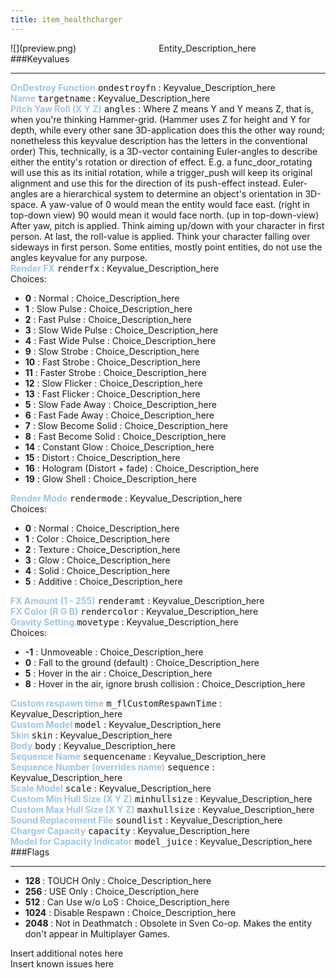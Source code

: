 ```yaml
---
title: item_healthcharger
---
```


<div class="container previewimg">
<div class="columns">
<div class="imagepadding column col-auto" markdown="1">![](preview.png)</div>
<div class="column">Entity_Description_here</div>
</div>
</div>
###Keyvalues
<hr>
<div class="entityentry" markdown="1">
<span style="color:#9fc5e8;"><b>OnDestroy Function</b></span> <kbd  class="tooltip" data-tooltip="string">ondestroyfn</kbd> :
Keyvalue_Description_here
</div>
<div class="entityentry" markdown="1">
<span style="color:#9fc5e8;"><b>Name</b></span> <kbd  class="tooltip" data-tooltip="target_source">targetname</kbd> :
Keyvalue_Description_here
</div>
<div class="entityentry" markdown="1">
<span style="color:#9fc5e8;"><b>Pitch Yaw Roll (X Y Z)</b></span> <kbd  class="tooltip" data-tooltip="string">angles</kbd> :
Where Z means Y and Y means Z, that is, when you're thinking Hammer-grid. (Hammer uses Z for height and Y for depth, while every other sane 3D-application does this the other way round; nonetheless this keyvalue description has the letters in the conventional order) This, technically, is a 3D-vector containing Euler-angles to describe either the entity's rotation or direction of effect. E.g. a func_door_rotating will use this as its initial rotation, while a trigger_push will keep its original alignment and use this for the direction of its push-effect instead. Euler-angles are a hierarchical system to determine an object's orientation in 3D-space. A yaw-value of 0 would mean the entity would face east. (right in top-down view) 90 would mean it would face north. (up in top-down-view) After yaw, pitch is applied. Think aiming up/down with your character in first person. At last, the roll-value is applied. Think your character falling over sideways in first person. Some entities, mostly point entities, do not use the angles keyvalue for any purpose.
</div>
<div class="entityentry" markdown="1">
<span style="color:#9fc5e8;"><b>Render FX</b></span> <kbd  class="tooltip" data-tooltip="choices">renderfx</kbd> :
Keyvalue_Description_here
<div class="accordion">
<input type="checkbox" id="accordion-1" name="accordion-checkbox" hidden>
<label class="accordion-header" for="accordion-1">
<i class="icon icon-arrow-right mr-1"></i>
Choices:
</label>
<div class="accordion-body">
<ul>
<li><b>0</b></span> : Normal : Choice_Description_here</li>
<li><b>1</b></span> : Slow Pulse : Choice_Description_here</li>
<li><b>2</b></span> : Fast Pulse : Choice_Description_here</li>
<li><b>3</b></span> : Slow Wide Pulse : Choice_Description_here</li>
<li><b>4</b></span> : Fast Wide Pulse : Choice_Description_here</li>
<li><b>9</b></span> : Slow Strobe : Choice_Description_here</li>
<li><b>10</b></span> : Fast Strobe : Choice_Description_here</li>
<li><b>11</b></span> : Faster Strobe : Choice_Description_here</li>
<li><b>12</b></span> : Slow Flicker : Choice_Description_here</li>
<li><b>13</b></span> : Fast Flicker : Choice_Description_here</li>
<li><b>5</b></span> : Slow Fade Away : Choice_Description_here</li>
<li><b>6</b></span> : Fast Fade Away : Choice_Description_here</li>
<li><b>7</b></span> : Slow Become Solid : Choice_Description_here</li>
<li><b>8</b></span> : Fast Become Solid : Choice_Description_here</li>
<li><b>14</b></span> : Constant Glow : Choice_Description_here</li>
<li><b>15</b></span> : Distort : Choice_Description_here</li>
<li><b>16</b></span> : Hologram (Distort + fade) : Choice_Description_here</li>
<li><b>19</b></span> : Glow Shell : Choice_Description_here</li>
</ul>
</div>
</div>
</div>
<div class="entityentry" markdown="1">
<span style="color:#9fc5e8;"><b>Render Mode</b></span> <kbd  class="tooltip" data-tooltip="choices">rendermode</kbd> :
Keyvalue_Description_here
<div class="accordion">
<input type="checkbox" id="accordion-2" name="accordion-checkbox" hidden>
<label class="accordion-header" for="accordion-2">
<i class="icon icon-arrow-right mr-1"></i>
Choices:
</label>
<div class="accordion-body">
<ul>
<li><b>0</b></span> : Normal : Choice_Description_here</li>
<li><b>1</b></span> : Color : Choice_Description_here</li>
<li><b>2</b></span> : Texture : Choice_Description_here</li>
<li><b>3</b></span> : Glow : Choice_Description_here</li>
<li><b>4</b></span> : Solid : Choice_Description_here</li>
<li><b>5</b></span> : Additive : Choice_Description_here</li>
</ul>
</div>
</div>
</div>
<div class="entityentry" markdown="1">
<span style="color:#9fc5e8;"><b>FX Amount (1 - 255)</b></span> <kbd  class="tooltip" data-tooltip="integer">renderamt</kbd> :
Keyvalue_Description_here
</div>
<div class="entityentry" markdown="1">
<span style="color:#9fc5e8;"><b>FX Color (R G B)</b></span> <kbd  class="tooltip" data-tooltip="color255">rendercolor</kbd> :
Keyvalue_Description_here
</div>
<div class="entityentry" markdown="1">
<span style="color:#9fc5e8;"><b>Gravity Setting</b></span> <kbd  class="tooltip" data-tooltip="choices">movetype</kbd> :
Keyvalue_Description_here
<div class="accordion">
<input type="checkbox" id="accordion-3" name="accordion-checkbox" hidden>
<label class="accordion-header" for="accordion-3">
<i class="icon icon-arrow-right mr-1"></i>
Choices:
</label>
<div class="accordion-body">
<ul>
<li><b>-1</b></span> : Unmoveable : Choice_Description_here</li>
<li><b>0</b></span> : Fall to the ground (default) : Choice_Description_here</li>
<li><b>5</b></span> : Hover in the air : Choice_Description_here</li>
<li><b>8</b></span> : Hover in the air, ignore brush collision : Choice_Description_here</li>
</ul>
</div>
</div>
</div>
<div class="entityentry" markdown="1">
<span style="color:#9fc5e8;"><b>Custom respawn time</b></span> <kbd  class="tooltip" data-tooltip="string">m_flCustomRespawnTime</kbd> :
Keyvalue_Description_here
</div>
<div class="entityentry" markdown="1">
<span style="color:#9fc5e8;"><b>Custom Model</b></span> <kbd  class="tooltip" data-tooltip="studio">model</kbd> :
Keyvalue_Description_here
</div>
<div class="entityentry" markdown="1">
<span style="color:#9fc5e8;"><b>Skin</b></span> <kbd  class="tooltip" data-tooltip="integer">skin</kbd> :
Keyvalue_Description_here
</div>
<div class="entityentry" markdown="1">
<span style="color:#9fc5e8;"><b>Body</b></span> <kbd  class="tooltip" data-tooltip="integer">body</kbd> :
Keyvalue_Description_here
</div>
<div class="entityentry" markdown="1">
<span style="color:#9fc5e8;"><b>Sequence Name</b></span> <kbd  class="tooltip" data-tooltip="string">sequencename</kbd> :
Keyvalue_Description_here
</div>
<div class="entityentry" markdown="1">
<span style="color:#9fc5e8;"><b>Sequence Number (overrides name)</b></span> <kbd  class="tooltip" data-tooltip="integer">sequence</kbd> :
Keyvalue_Description_here
</div>
<div class="entityentry" markdown="1">
<span style="color:#9fc5e8;"><b>Scale Model</b></span> <kbd  class="tooltip" data-tooltip="string">scale</kbd> :
Keyvalue_Description_here
</div>
<div class="entityentry" markdown="1">
<span style="color:#9fc5e8;"><b>Custom Min Hull Size (X Y Z)</b></span> <kbd  class="tooltip" data-tooltip="string">minhullsize</kbd> :
Keyvalue_Description_here
</div>
<div class="entityentry" markdown="1">
<span style="color:#9fc5e8;"><b>Custom Max Hull Size (X Y Z)</b></span> <kbd  class="tooltip" data-tooltip="string">maxhullsize</kbd> :
Keyvalue_Description_here
</div>
<div class="entityentry" markdown="1">
<span style="color:#9fc5e8;"><b>Sound Replacement File</b></span> <kbd  class="tooltip" data-tooltip="string">soundlist</kbd> :
Keyvalue_Description_here
</div>
<div class="entityentry" markdown="1">
<span style="color:#9fc5e8;"><b>Charger Capacity</b></span> <kbd  class="tooltip" data-tooltip="integer">capacity</kbd> :
Keyvalue_Description_here
</div>
<div class="entityentry" markdown="1">
<span style="color:#9fc5e8;"><b>Model for Capacity Indicator</b></span> <kbd  class="tooltip" data-tooltip="string">model_juice</kbd> :
Keyvalue_Description_here
</div>
###Flags
<hr>
<div class="entityflags">
<ul>
<li><b>128 </b></span> : TOUCH Only : Choice_Description_here</li>
<li><b>256 </b></span> : USE Only : Choice_Description_here</li>
<li><b>512 </b></span> : Can Use w/o LoS : Choice_Description_here</li>
<li><b>1024</b></span> : Disable Respawn : Choice_Description_here</li>
<li><b>2048 </b></span> : Not in Deathmatch : Obsolete in Sven Co-op. Makes the entity don't appear in Multiplayer Games.</li>
</ul>
</div>
<div class="notices blue">Insert additional notes here</div>
<div class="notices red">Insert known issues here</div>
